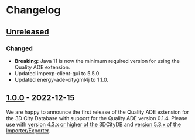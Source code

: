 # Changelog

## [Unreleased]
### Changed
* **Breaking:** Java 11 is now the minimum required version for using the Quality ADE extension.
* Updated impexp-client-gui to 5.5.0.
* Updated energy-ade-citygml4j to 1.1.0.

## [1.0.0] - 2022-12-15
We are happy to announce the first release of the Quality ADE extension for the 3D City Database with support for the
Quality ADE version 0.1.4. Please use with [version 4.3.x or higher of the 3DCityDB](https://github.com/3dcitydb/3dcitydb)
and [version 5.3.x of the Importer/Exporter](https://github.com/3dcitydb/importer-exporter).

[Unreleased]: https://github.com/3dcitydb/quality-ade-citydb/compare/v1.0.0..HEAD
[1.0.0]: https://github.com/3dcitydb/quality-ade-citydb/releases/tag/v1.0.0